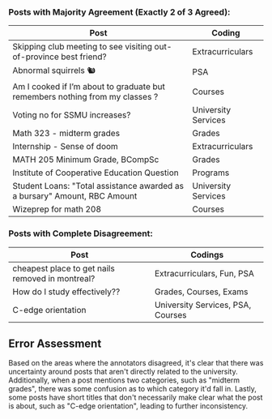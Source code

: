 ### Posts with Majority Agreement (Exactly 2 of 3 Agreed):
| Post | Coding |
| ---- | ------ |
| Skipping club meeting to see visiting out-of-province best friend? | Extracurriculars |
| Abnormal squirrels 🐿️ | PSA |
| Am I cooked if I’m about to graduate but remembers nothing from my classes ? | Courses |
| Voting no for SSMU increases? | University Services |
| Math 323 - midterm grades | Grades |
| Internship - Sense of doom | Extracurriculars |
| MATH 205 Minimum Grade, BCompSc | Grades |
| Institute of Cooperative Education Question | Programs |
| Student Loans: "Total assistance awarded as a bursary" Amount, RBC Amount | University Services |
| Wizeprep for math 208 | Courses |

### Posts with Complete Disagreement:
| Post | Codings |
| ---- | ------ |
| cheapest place to get nails removed in montreal? | Extracurriculars, Fun, PSA |
| How do I study effectively?? | Grades, Courses, Exams |
| C-edge orientation | University Services, PSA, Courses |


## Error Assessment

Based on the areas where the annotators disagreed, it's clear that there was uncertainty around posts that aren't directly related to the university. Additionally, when a post mentions two categories, such as "midterm grades", there was some confusion as to which category it'd fall in. Lastly, some posts have short titles that don't necessarily make clear what the post is about, such as "C-edge orientation", leading to further inconsistency.
